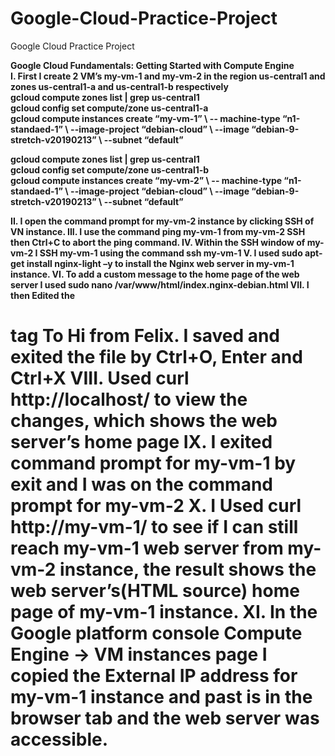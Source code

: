# Google-Cloud-Practice-Project
Google Cloud Practice Project


<b>Google Cloud Fundamentals: Getting Started with Compute Engine<b> <br>
I.	First I create 2 VM’s my-vm-1 and my-vm-2 in the region us-central1 and zones us-central1-a and us-central1-b respectively <br>
gcloud compute zones list | grep us-central1 <br>
gcloud config set compute/zone us-central1-a <br>
gcloud compute  instances create “my-vm-1” \ -- machine-type “n1-standaed-1” \ --image-project “debian-cloud” \ --image “debian-9-stretch-v20190213” \ --subnet “default” <br>

gcloud compute zones list | grep us-central1 <br>
gcloud config set compute/zone us-central1-b <br>
gcloud compute  instances create “my-vm-2” \ -- machine-type “n1-standaed-1” \ --image-project “debian-cloud” \ --image “debian-9-stretch-v20190213” \ --subnet “default” <br>

II.	I open the command prompt for my-vm-2 instance by clicking SSH of VN instance.
III.	I use the command ping my-vm-1 from my-vm-2 SSH then Ctrl+C to abort the ping command.
IV.	Within the SSH window of my-vm-2 I SSH my-vm-1 using the command ssh my-vm-1
V.	I used sudo apt-get install nginx-light –y to install the Nginx web server in my-vm-1 instance.
VI.	To add a custom message to the home page of the web server I used sudo nano /var/www/html/index.nginx-debian.html
VII.	I then Edited the <h1> tag To Hi from Felix. I saved and exited the file by  Ctrl+O, Enter and Ctrl+X
VIII.	Used curl http://localhost/ to view the changes, which shows the web server’s home page
IX.	I exited command prompt for my-vm-1 by exit and I was on the command prompt for my-vm-2 
X.	I Used curl http://my-vm-1/ to see if I can still reach my-vm-1 web server from my-vm-2 instance, the result shows the web server’s(HTML source) home page of my-vm-1 instance.
XI.	In the Google platform console Compute Engine -> VM instances page I copied the External IP address for my-vm-1 instance and past is in the browser tab and the web server was accessible. 

